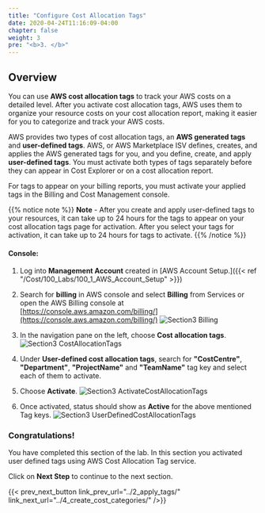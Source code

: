 ```yaml
---
title: "Configure Cost Allocation Tags"
date: 2020-04-24T11:16:09-04:00
chapter: false
weight: 3
pre: "<b>3. </b>"
---
```


## Overview

You can use **AWS cost allocation tags** to track your AWS costs on a detailed level. After you activate cost allocation tags, AWS uses them to organize your resource costs on your cost allocation report, making it easier for you to categorize and track your AWS costs.

AWS provides two types of cost allocation tags, an **AWS generated tags** and **user-defined tags**. AWS, or AWS Marketplace ISV defines, creates, and applies the AWS generated tags for you, and you define, create, and apply **user-defined tags**. You must activate both types of tags separately before they can appear in Cost Explorer or on a cost allocation report.

For tags to appear on your billing reports, you must activate your
applied tags in the Billing and Cost Management console.

{{% notice note %}}
**Note** - After you create and apply user-defined tags to your resources, it can take up to 24 hours for the tags to appear on your cost allocation tags page for activation. After you select your tags for activation, it can take up to 24 hours for tags to activate.
{{% /notice %}}

#### Console:

1. Log into **Management Account** created in [AWS Account Setup.]({{< ref "/Cost/100_Labs/100_1_AWS_Account_Setup" >}})

2. Search for **billing** in AWS console and select **Billing** from Services or open the AWS Billing console at
 [https://console.aws.amazon.com/billing/](https://console.aws.amazon.com/billing/)
 ![Section3 Billing](/Cost/200_Cost_Category/Images/section3/billingService.png)

3. In the navigation pane on the left, choose **Cost allocation tags**.
 ![Section3 CostAllocationTags](/Cost/200_Cost_Category/Images/section3/costAllocationTags.png)

4. Under **User-defined cost allocation tags**, search for **"CostCentre"**, **"Department"**, **"ProjectName"** and **"TeamName"** tag key and select each of them to activate.

5. Choose **Activate**.
 ![Section3 ActivateCostAllocationTags](/Cost/200_Cost_Category/Images/section3/activateCostAllocationTags.png)

6. Once activated, status should show as **Active** for the above mentioned Tag keys.
 ![Section3 UserDefinedCostAllocationTags](/Cost/200_Cost_Category/Images/section3/userDefinedCostAllocationTags.png)

### Congratulations!

You have completed this section of the lab. In this section you
activated user defined tags using AWS Cost Allocation Tag service.

Click on **Next Step** to continue to the next section.

{{< prev_next_button link_prev_url="../2_apply_tags/" link_next_url="../4_create_cost_categories/" />}}